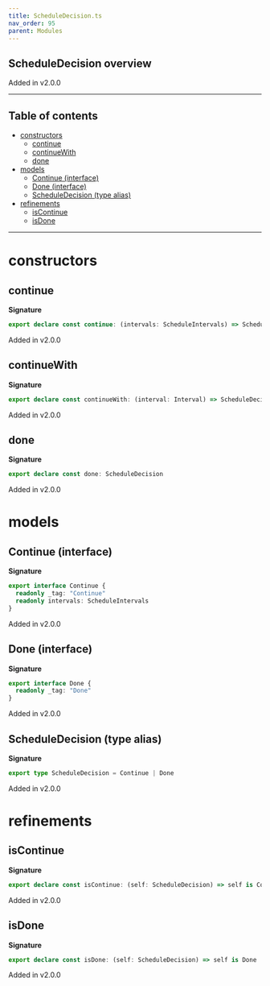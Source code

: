 ```yaml
---
title: ScheduleDecision.ts
nav_order: 95
parent: Modules
---
```


## ScheduleDecision overview

Added in v2.0.0

---

<h2 class="text-delta">Table of contents</h2>

- [constructors](#constructors)
  - [continue](#continue)
  - [continueWith](#continuewith)
  - [done](#done)
- [models](#models)
  - [Continue (interface)](#continue-interface)
  - [Done (interface)](#done-interface)
  - [ScheduleDecision (type alias)](#scheduledecision-type-alias)
- [refinements](#refinements)
  - [isContinue](#iscontinue)
  - [isDone](#isdone)

---

# constructors

## continue

**Signature**

```ts
export declare const continue: (intervals: ScheduleIntervals) => ScheduleDecision
```

Added in v2.0.0

## continueWith

**Signature**

```ts
export declare const continueWith: (interval: Interval) => ScheduleDecision
```

Added in v2.0.0

## done

**Signature**

```ts
export declare const done: ScheduleDecision
```

Added in v2.0.0

# models

## Continue (interface)

**Signature**

```ts
export interface Continue {
  readonly _tag: "Continue"
  readonly intervals: ScheduleIntervals
}
```

Added in v2.0.0

## Done (interface)

**Signature**

```ts
export interface Done {
  readonly _tag: "Done"
}
```

Added in v2.0.0

## ScheduleDecision (type alias)

**Signature**

```ts
export type ScheduleDecision = Continue | Done
```

Added in v2.0.0

# refinements

## isContinue

**Signature**

```ts
export declare const isContinue: (self: ScheduleDecision) => self is Continue
```

Added in v2.0.0

## isDone

**Signature**

```ts
export declare const isDone: (self: ScheduleDecision) => self is Done
```

Added in v2.0.0
